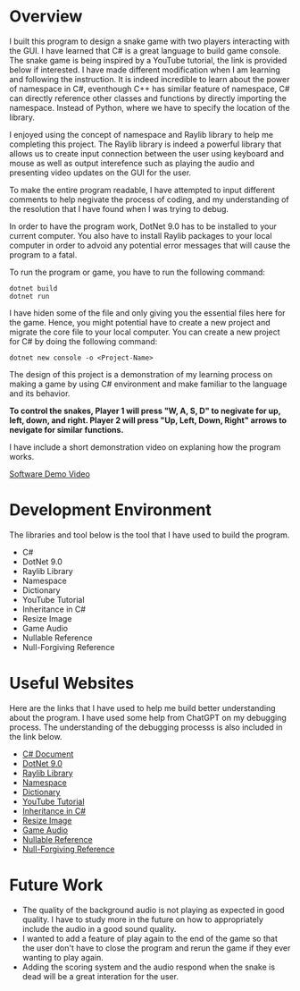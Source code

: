 # Overview
I built this program to design a snake game with two players interacting with the GUI. I have learned that C# is a great language to build game console. The snake game is being inspired by a YouTube tutorial, the link is provided below if interested. I have made different modification when I am learning and following the instruction. It is indeed incredible to learn about the power of namespace in C#, eventhough C++ has similar feature of namespace, C# can directly reference other classes and functions by directly importing the namespace. Instead of Python, where we have to specify the location of the library.

I enjoyed using the concept of namespace and Raylib library to help me completing this project. The Raylib library is indeed a powerful library that allows us to create input connection between the user using keyboard and mouse as well as output interefence such as playing the audio and presenting video updates on the GUI for the user.

To make the entire program readable, I have attempted to input different comments to help negivate the process of coding, and my understanding of the resolution that I have found when I was trying to debug. 

In order to have the program work, DotNet 9.0 has to be installed to your current computer. You also have to install Raylib packages to your local computer in order to advoid any potential error messages that will cause the program to a fatal.

To run the program or game, you have to run the following command:
```
dotnet build
dotnet run
```

I have hiden some of the file and only giving you the essential files here for the game. Hence, you might potential have to create a new project and migrate the core file to your local computer. You can create a new project for C# by doing the following command:
```
dotnet new console -o <Project-Name>
```

The design of this project is a demonstration of my learning process on making a game by using C# environment and make familiar to the language and its behavior.

**To control the snakes, Player 1 will press "W, A, S, D" to negivate for up, left, down, and right. Player 2 will press "Up, Left, Down, Right" arrows to nevigate for similar functions.**

I have include a short demonstration video on explaning how the program works.

[Software Demo Video](https://somup.com/cThY3HMBDB)

# Development Environment

The libraries and tool below is the tool that I have used to build the program. 

* C#
* DotNet 9.0
* Raylib Library
* Namespace
* Dictionary
* YouTube Tutorial
* Inheritance in C#
* Resize Image
* Game Audio
* Nullable Reference
* Null-Forgiving Reference

# Useful Websites

Here are the links that I have used to help me build better understanding about the program. I have used some help from ChatGPT on my debugging process. The understanding of the debugging processs is also included in the link below.

- [C# Document](https://www.geeksforgeeks.org/install-and-setup-dotnet-sdk-on-windows-macos-and-linux/)
- [DotNet 9.0](https://learn.microsoft.com/en-us/dotnet/core/whats-new/dotnet-9/overview)
- [Raylib Library](https://www.raylib.com/)
- [Namespace](https://learn.microsoft.com/en-us/dotnet/csharp/language-reference/keywords/namespace)
- [Dictionary](https://www.geeksforgeeks.org/c-sharp-dictionary-class/)
- [YouTube Tutorial](https://www.youtube.com/watch?v=uzAXxFBbVoE)
- [Inheritance in C#](https://learn.microsoft.com/en-us/dotnet/csharp/fundamentals/tutorials/inheritance)
- [Resize Image](https://www.resizepixel.com/)
- [Game Audio](https://pixabay.com/sound-effects/search/game/)
- [Nullable Reference](https://learn.microsoft.com/en-us/dotnet/csharp/nullable-references)
- [Null-Forgiving Reference](https://learn.microsoft.com/en-us/dotnet/csharp/language-reference/operators/null-forgiving)

# Future Work

- The quality of the background audio is not playing as expected in good quality. I have to study more in the future on how to appropriately include the audio in a good sound quality.
- I wanted to add a feature of play again to the end of the game so that the user don't have to close the program and rerun the game if they ever wanting to play again.
- Adding the scoring system and the audio respond when the snake is dead will be a great interation for the user.